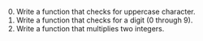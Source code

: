 0. Write a function that checks for uppercase character.
1. Write a function that checks for a digit (0 through 9).
2. Write a function that multiplies two integers.
